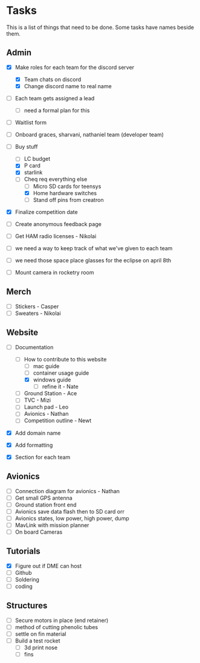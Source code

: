 # Tasks
This is a list of things that need to be done. Some tasks have names beside them.

## Admin
- [x] Make roles for each team for the discord server
    - [x] Team chats on discord
    - [x] Change discord name to real name
- [ ] Each team gets assigned a lead
    - [ ] need a formal plan for this
- [ ] Waitlist form
- [ ] Onboard graces, sharvani, nathaniel team (developer team)
- [ ] Buy stuff
    - [ ] LC budget
    - [x] P card
    - [x] starlink
    - [ ] Cheq req everything else
        - [ ] Micro SD cards for teensys
        - [x] Home hardware switches
        - [ ] Stand off pins from creatron
- [x] Finalize competition date
- [ ] Create anonymous feedback page
- [ ] Get HAM radio licenses - Nikolai
- [ ] we need a way to keep track of what we've given to each team
- [ ] we need those space place glasses for the eclipse on april 8th
- [ ] Mount camera in rocketry room


## Merch
 - [ ] Stickers - Casper
 - [ ] Sweaters - Nikolai

## Website
- [ ] Documentation
    - [ ] How to contribute to this website
        - [ ] mac guide
        - [ ] container usage guide
        - [x] windows guide
            - [ ] refine it - Nate
    - [ ] Ground Station - Ace
    - [ ] TVC - Mizi
    - [ ] Launch pad - Leo
    - [ ] Avionics - Nathan
    - [ ] Competition outline - Newt
- [x] Add domain name
- [x] Add formatting
- [x] Section for each team


## Avionics
- [ ] Connection diagram for avionics - Nathan
- [ ] Get small GPS antenna
- [ ] Ground station front end
- [ ] Avionics save data flash then to SD card orr
- [ ] Avionics states, low power, high power, dump
- [ ] MavLink with mission planner
- [ ] On board Cameras

## Tutorials
- [x] Figure out if DME can host
- [ ] Github
- [ ] Soldering
- [ ] coding

## Structures
- [ ] Secure motors in place (end retainer)
- [ ] method of cutting phenolic tubes
- [ ] settle on fin material
- [ ] Build a test rocket
    - [ ] 3d print nose
    - [ ] fins
